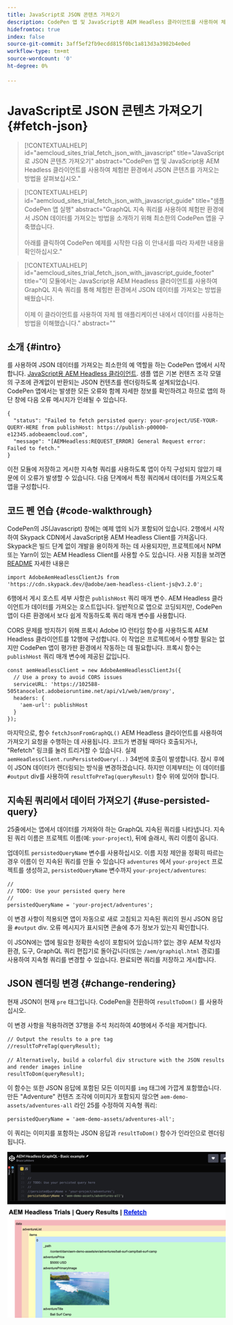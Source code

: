 ```yaml
---
title: JavaScript로 JSON 콘텐츠 가져오기
description: CodePen 앱 및 JavaScript용 AEM Headless 클라이언트를 사용하여 체험판 환경에서 JSON 콘텐츠를 가져오는 방법을 살펴보십시오.
hidefromtoc: true
index: false
source-git-commit: 3aff5ef2fb9ecdd815f0bc1a813d3a3982b4e0ed
workflow-type: tm+mt
source-wordcount: '0'
ht-degree: 0%

---
```



# JavaScript로 JSON 콘텐츠 가져오기 {#fetch-json}

>[!CONTEXTUALHELP]
>id="aemcloud_sites_trial_fetch_json_with_javascript"
>title="JavaScript로 JSON 콘텐츠 가져오기"
>abstract="CodePen 앱 및 JavaScript용 AEM Headless 클라이언트를 사용하여 체험판 환경에서 JSON 콘텐츠를 가져오는 방법을 살펴보십시오."

>[!CONTEXTUALHELP]
>id="aemcloud_sites_trial_fetch_json_with_javascript_guide"
>title="샘플 CodePen 앱 실행"
>abstract="GraphQL 지속 쿼리를 사용하여 체험판 환경에서 JSON 데이터를 가져오는 방법을 소개하기 위해 최소한의 CodePen 앱을 구축했습니다.<br><br>아래를 클릭하여 CodePen 예제를 시작한 다음 이 안내서를 따라 자세한 내용을 확인하십시오."

>[!CONTEXTUALHELP]
>id="aemcloud_sites_trial_fetch_json_with_javascript_guide_footer"
>title="이 모듈에서는 JavaScript용 AEM Headless 클라이언트를 사용하여 GraphQL 지속 쿼리를 통해 체험판 환경에서 JSON 데이터를 가져오는 방법을 배웠습니다.<br><br>이제 이 클라이언트를 사용하여 자체 웹 애플리케이션 내에서 데이터를 사용하는 방법을 이해했습니다."
>abstract=""

## 소개 {#intro}

를 사용하여 JSON 데이터를 가져오는 최소한의 예 역할을 하는 CodePen 앱에서 시작합니다. [JavaScript용 AEM Headless 클라이언트](https://github.com/adobe/aem-headless-client-js). 샘플 앱은 기본 컨텐츠 조각 모델의 구조에 관계없이 반환되는 JSON 컨텐츠를 렌더링하도록 설계되었습니다. CodePen 앱에서는 발생한 모든 오류와 함께 자세한 정보를 확인하려고 하므로 앱의 하단 창에 다음 오류 메시지가 인쇄될 수 있습니다.

```
{
  "status": "Failed to fetch persisted query: your-project/USE-YOUR-QUERY-HERE from publishHost: https://publish-p00000-e12345.adobeaemcloud.com",
  "message": "[AEMHeadless:REQUEST_ERROR] General Request error: Failed to fetch."
}
```

이전 모듈에 저장하고 게시한 지속형 쿼리를 사용하도록 앱이 아직 구성되지 않았기 때문에 이 오류가 발생할 수 있습니다. 다음 단계에서 특정 쿼리에서 데이터를 가져오도록 앱을 구성합니다.

## 코드 펜 연습 {#code-walkthrough}

CodePen의 JS(Javascript) 창에는 예제 앱의 뇌가 포함되어 있습니다. 2행에서 시작하여 Skypack CDN에서 JavaScript용 AEM Headless Client를 가져옵니다. Skypack은 빌드 단계 없이 개발을 용이하게 하는 데 사용되지만, 프로젝트에서 NPM 또는 Yarn이 있는 AEM Headless Client를 사용할 수도 있습니다. 사용 지침을 보려면 [README](https://github.com/adobe/aem-headless-client-js#aem-headless-client-for-javascript) 자세한 내용은

```
import AdobeAemHeadlessClientJs from 'https://cdn.skypack.dev/@adobe/aem-headless-client-js@v3.2.0';
```

6행에서 게시 호스트 세부 사항은 `publishHost` 쿼리 매개 변수. AEM Headless 클라이언트가 데이터를 가져오는 호스트입니다. 일반적으로 앱으로 코딩되지만, CodePen 앱이 다른 환경에서 보다 쉽게 작동하도록 쿼리 매개 변수를 사용합니다.

CORS 문제를 방지하기 위해 프록시 Adobe IO 런타임 함수를 사용하도록 AEM Headless 클라이언트를 12행에 구성합니다. 이 작업은 프로젝트에서 수행할 필요는 없지만 CodePen 앱이 평가판 환경에서 작동하는 데 필요합니다. 프록시 함수는 `publishHost` 쿼리 매개 변수에 제공된 값입니다.

```
const aemHeadlessClient = new AdobeAemHeadlessClientJs({
  // Use a proxy to avoid CORS issues
  serviceURL: 'https://102588-505tanocelot.adobeioruntime.net/api/v1/web/aem/proxy',
  headers: {
    'aem-url': publishHost
  }
});
```

마지막으로, 함수 `fetchJsonFromGraphQL()` AEM Headless 클라이언트를 사용하여 가져오기 요청을 수행하는 데 사용됩니다. 코드가 변경될 때마다 호출되거나, &quot;Refetch&quot; 링크를 눌러 트리거할 수 있습니다. 실제 `aemHeadlessClient.runPersistedQuery(..)` 34번에 호출이 발생합니다. 잠시 후에 이 JSON 데이터가 렌더링되는 방식을 변경하겠습니다. 하지만 이제부터는 이 데이터를 `#output` div를 사용하여 `resultToPreTag(queryResult)` 함수 위에 있어야 합니다.

## 지속된 쿼리에서 데이터 가져오기 {#use-persisted-query}

25줄에서는 앱에서 데이터를 가져와야 하는 GraphQL 지속된 쿼리를 나타냅니다. 지속된 쿼리 이름은 프로젝트 이름(예: `your-project`), 뒤에 슬래시, 쿼리 이름이 옵니다.

업데이트 `persistedQueryName` 변수를 사용하십시오. 이름 지정 제안을 정확히 따르는 경우 이름이 인 지속된 쿼리를 만들 수 있습니다 `adventures` 에서 `your-project` 프로젝트를 생성하고, `persistedQueryName` 변수까지 `your-project/adventures`:

```
//
// TODO: Use your persisted query here
//
persistedQueryName = 'your-project/adventures';
```

이 변경 사항이 적용되면 앱이 자동으로 새로 고침되고 지속된 쿼리의 원시 JSON 응답을 `#output` div. 오류 메시지가 표시되면 콘솔에 추가 정보가 있는지 확인합니다.

이 JSON에는 앱에 필요한 정확한 속성이 포함되어 있습니까? 없는 경우 AEM 작성자 환경, 도구, GraphQL 쿼리 편집기로 돌아갑니다(또는 `/aem/graphiql.html` 경로)를 사용하여 지속형 쿼리를 변경할 수 있습니다. 완료되면 쿼리를 저장하고 게시합니다.

## JSON 렌더링 변경 {#change-rendering}

현재 JSON이 현재 `pre` 태그입니다. CodePen을 전환하여 `resultToDom()` 를 사용하십시오.

이 변경 사항을 적용하려면 37행을 주석 처리하여 40행에서 주석을 제거합니다.

```
// Output the results to a pre tag
//resultToPreTag(queryResult);

// Alternatively, build a colorful div structure with the JSON results and render images inline
resultToDom(queryResult);
```

이 함수는 또한 JSON 응답에 포함된 모든 이미지를 `img` 태그에 가깝게 포함했습니다. 만든 &quot;Adventure&quot; 컨텐츠 조각에 이미지가 포함되지 않으면 `aem-demo-assets/adventures-all` 라인 25를 수정하여 지속형 쿼리:

```
persistedQueryName = 'aem-demo-assets/adventures-all';
```

이 쿼리는 이미지를 포함하는 JSON 응답과 `resultToDom()` 함수가 인라인으로 렌더링됩니다.

![모험-all 쿼리 및 resultToDom 렌더링 함수 결과](assets/do-not-localize/adventures-all-query-result.png)
